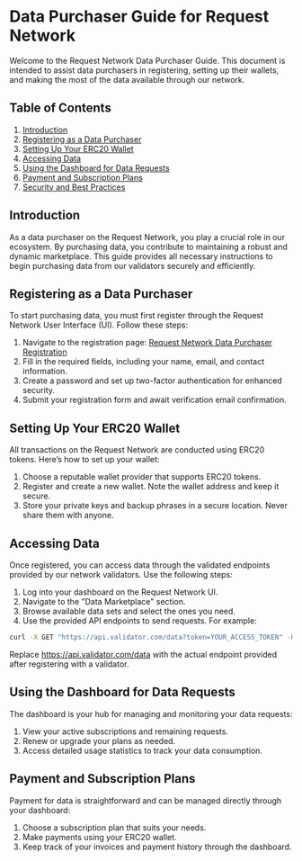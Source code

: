 # Data Purchaser Guide for Request Network

Welcome to the Request Network Data Purchaser Guide. This document is intended to assist data purchasers in registering, setting up their wallets, and making the most of the data available through our network.

## Table of Contents

1. [Introduction](#introduction)
2. [Registering as a Data Purchaser](#registering-as-a-data-purchaser)
3. [Setting Up Your ERC20 Wallet](#setting-up-your-erc20-wallet)
4. [Accessing Data](#accessing-data)
5. [Using the Dashboard for Data Requests](#using-the-dashboard-for-data-requests)
6. [Payment and Subscription Plans](#payment-and-subscription-plans)
7. [Security and Best Practices](#security-and-best-practices)

## Introduction

As a data purchaser on the Request Network, you play a crucial role in our ecosystem. By purchasing data, you contribute to maintaining a robust and dynamic marketplace. This guide provides all necessary instructions to begin purchasing data from our validators securely and efficiently.

## Registering as a Data Purchaser

To start purchasing data, you must first register through the Request Network User Interface (UI). Follow these steps:

1. Navigate to the registration page: [Request Network Data Purchaser Registration](https://request.taoshi.io/login)
2. Fill in the required fields, including your name, email, and contact information.
3. Create a password and set up two-factor authentication for enhanced security.
4. Submit your registration form and await verification email confirmation.

## Setting Up Your ERC20 Wallet

All transactions on the Request Network are conducted using ERC20 tokens. Here’s how to set up your wallet:

1. Choose a reputable wallet provider that supports ERC20 tokens.
2. Register and create a new wallet. Note the wallet address and keep it secure.
3. Store your private keys and backup phrases in a secure location. Never share them with anyone.

## Accessing Data

Once registered, you can access data through the validated endpoints provided by our network validators. Use the following steps:

1. Log into your dashboard on the Request Network UI.
2. Navigate to the "Data Marketplace" section.
3. Browse available data sets and select the ones you need.
4. Use the provided API endpoints to send requests. For example:

```bash
curl -X GET "https://api.validator.com/data?token=YOUR_ACCESS_TOKEN" -H "Content-Type: application/json"
 ```
Replace https://api.validator.com/data with the actual endpoint provided after registering with a validator.

## Using the Dashboard for Data Requests
The dashboard is your hub for managing and monitoring your data requests:

1. View your active subscriptions and remaining requests.
2. Renew or upgrade your plans as needed.
3. Access detailed usage statistics to track your data consumption.

##  Payment and Subscription Plans
Payment for data is straightforward and can be managed directly through your dashboard:

1. Choose a subscription plan that suits your needs.
2. Make payments using your ERC20 wallet.
3. Keep track of your invoices and payment history through the dashboard.

